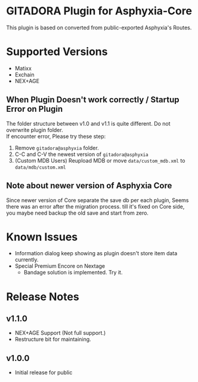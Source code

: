 GITADORA Plugin for Asphyxia-Core
=================================
This plugin is based on converted from public-exported Asphyxia's Routes.

Supported Versions
==================
 - Matixx
 - Exchain
 - NEX+AGE


When Plugin Doesn't work correctly / Startup Error on Plugin
------------------------------------------------------------
The folder structure between v1.0 and v1.1 is quite different. Do not overwrite plugin folder.
<br>If encounter error, Please try these step:

1. Remove `gitadora@asphyxia` folder.
2. C-C and C-V the newest version of `gitadora@asphyxia`
3. (Custom MDB Users) Reupload MDB or move `data/custom_mdb.xml` to `data/mdb/custom.xml`

Note about newer version of Asphyxia Core
-----------------------------------------
Since newer version of Core separate the save db per each plugin, Seems there was an error after the migration process. till it's fixed on Core side, you maybe need backup the old save and start from zero.


Known Issues
============
 * Information dialog keep showing as plugin doesn't store item data currently.
 * Special Premium Encore on Nextage
   - Bandage solution is implemented. Try it.

Release Notes
=============
v1.1.0
------------
 * NEX+AGE Support (Not full support.)
 * Restructure bit for maintaining.
 
v1.0.0
------
 * Initial release for public